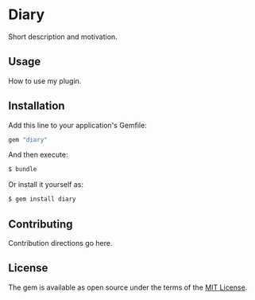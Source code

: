 # Diary
Short description and motivation.

## Usage
How to use my plugin.

## Installation
Add this line to your application's Gemfile:

```ruby
gem "diary"
```

And then execute:
```bash
$ bundle
```

Or install it yourself as:
```bash
$ gem install diary
```

## Contributing
Contribution directions go here.

## License
The gem is available as open source under the terms of the [MIT License](https://opensource.org/licenses/MIT).
